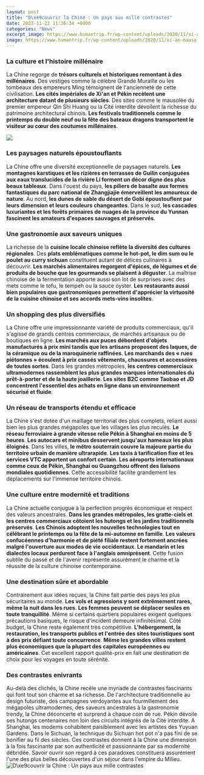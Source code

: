 ```yaml
---
layout: post
title: "D\xe9couvrir la Chine : Un pays aux mille contrastes"
date: 2023-11-22 11:36:34 +0000
categories: "News"
excerpt_image: https://www.humantrip.fr/wp-content/uploads/2020/11/xi-an-mausolee-1269577_1920.jpg
image: https://www.humantrip.fr/wp-content/uploads/2020/11/xi-an-mausolee-1269577_1920.jpg
---
```


### La culture et l'histoire millénaire
La Chine regorge de **trésors culturels et historiques remontant à des millénaires**. Des vestiges comme la célèbre Grande Muraille ou les tombeaux des empereurs Ming témoignent de l'ancienneté de cette civilisation. **Les cités impériales de Xi'an et Pékin recèlent une architecture datant de plusieurs siècles**. Des sites comme le mausolée du premier empereur Qin Shi Huang ou la Cité interdite dévoilent la richesse du patrimoine architectural chinois. **Les festivals traditionnels comme le printemps du double neuf ou la fête des bateaux dragons transportent le visiteur au cœur des coutumes millénaires**. 

![](https://www.humantrip.fr/wp-content/uploads/2020/11/the-great-wall-698207__340.jpg)
### Les paysages naturels époustouflants
La Chine offre une diversité exceptionnelle de paysages naturels. **Les montagnes karstiques et les rizières en terrasses de Guilin conjuguées aux eaux translucides de la rivière Li forment un décor digne des plus beaux tableaux**. Dans l'ouest du pays, **les piliers de basalte aux formes fantastiques du parc national de Zhangjiajie émerveillent les amoureux de nature**. Au nord, **les dunes de sable du désert de Gobi époustouflent par leurs dimension et leurs couleurs changeantes**. Dans le sud, **les cascades luxuriantes et les forêts primaires de nuages de la province du Yunnan fascinent les amateurs d'espaces sauvages et préservés**.
### Une gastronomie aux saveurs uniques
La richesse de la **cuisine locale chinoise reflète la diversité des cultures régionales**. Des **plats emblématiques comme le hot-pot, le dim sum ou le poulet au curry sichuan** constituent autant de délices culinaires à découvrir. **Les marchés alimentaires regorgent d'épices, de légumes et de produits de bouche que les gourmands se plaisent à déguster**. La maîtrise chinoise de la fermentation apporte aussi son lot de surprises avec des mets comme le tofu, le tempeh ou la sauce oyster. **Les restaurants aussi bien populaires que gastronomiques permettent d'apprécier la virtuosité de la cuisine chinoise et ses accords mets-vins insolites**.
### Un shopping des plus diversifiés 
La Chine offre une impressionnante variété de produits commerciaux, qu'il s'agisse de grands centres commerciaux, de marchés artisanaux ou de boutiques en ligne. **Les marchés aux puces débordent d'objets manufacturés à prix mini tandis que les artisans proposent des laques, de la céramique ou de la maroquinerie raffinées**. **Les marchands des « rues piétonnes » écoulent à prix cassés vêtements, chaussures et accessoires de toutes sortes**. Dans les grandes métropoles, **les centres commerciaux ultramodernes rassemblent les plus grandes marques internationales du prêt-à-porter et de la haute joaillerie**.  **Les sites B2C comme Taobao et JD concentrent l'essentiel des achats en ligne dans un environnement sécurisé et fluide**.
### Un réseau de transports étendu et efficace
La Chine s'est dotée d'un maillage territorial des plus complets, reliant aussi bien les plus grandes mégapoles que les villages les plus reculés. **Le réseau ferroviaire à grande vitesse relie Pékin à Shanghai en moins de 5 heures**. **Les autocars et minibus desservent jusqu'aux hameaux les plus éloignés**. Dans les villes, **le métro souterrain couvre la majeure partie du territoire urbain de manière ultrarapide**. **Les taxis à tarification fixe et les services VTC apportent un confort certain**. **Les aéroports internationaux comme ceux de Pékin, Shanghai ou Guangzhou offrent des liaisons mondiales quotidiennes**. Cette accessibilité facilite grandement les déplacements sur l'immense territoire chinois.
### Une culture entre modernité et traditions 
La Chine actuelle conjugue à la perfection progrès économique et respect des valeurs ancestrales. **Dans les grandes métropoles, les gratte-ciels et les centres commerciaux côtoient les hutongs et les jardins traditionnels préservés**. **Les Chinois adoptent les nouvelles technologies tout en célébrant le printemps ou la fête de la mi-automne en famille**. **Les valeurs confucéennes d'harmonie et de piété filiale restent fortement ancrées malgré l'ouverture aux modes de vie occidentaux**. **Le mandarin et les dialectes locaux perdurent face à l'anglais omniprésent**. Cette fusion subtile du passé et de l'avenir représente assurément le charme et la réussite de la culture chinoise contemporaine.
### Une destination sûre et abordable
Contrairement aux idées reçues, la Chine fait partie des pays les plus sécuritaires au monde. **Les vols et agressions y sont extrêmement rares, même la nuit dans les rues**. **Les femmes peuvent se déplacer seules en toute tranquillité**. Même si certains quartiers populaires exigent quelques précautions basiques, le risque d'incident demeure infinitésimal. Côté budget, la Chine reste également très compétitive. **L'hébergement, la restauration, les transports publics et l'entrée des sites touristiques sont à des prix défiant toute concurrence**. **Même les grandes villes restent plus économiques que la plupart des capitales européennes ou américaines**. Cet excellent rapport qualité-prix en fait une destination de choix pour les voyages en toute sérénité.
### Des contrastes enivrants 
Au-delà des clichés, la Chine recèle une myriade de contrastes fascinants qui font tout son charme et sa richesse. De l'architecture traditionnelle au design futuriste, des campagnes verdoyantes aux fourmillement des mégapoles ultramodernes, des saveurs ancestrales à la gastronomie trendy, la Chine déconcerte et surprend à chaque coin de rue. Pékin dévoile ses hutongs centenaires non loin des circuits intégrés de la Cité interdite. A Shanghai, les modems cohabitent paisiblement avec les artistes des Yuyuan Gardens. Dans le Sichuan, la technique du Sichuan hot pot n'a pas fini de se bonifier au fil des siècles. Ces contrastes donnent à la Chine une dimension à la fois fascinante par son authenticité et passionnante par sa modernité débridée. Savoir ouvrir son regard à ces paradoxes constituera assurément l'une des plus belles découvertes d'un séjour dans l'empire du Milieu.
![D\xe9couvrir la Chine : Un pays aux mille contrastes](https://www.humantrip.fr/wp-content/uploads/2020/11/xi-an-mausolee-1269577_1920.jpg)